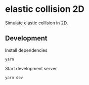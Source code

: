 # elastic collision 2D

Simulate elastic collision in 2D.

## Development

Install dependencies

```
yarn
```

Start development server

```
yarn dev
```
